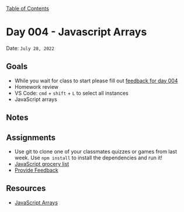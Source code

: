 [Table of Contents](../../README.md)

# Day 004 - Javascript Arrays

Date: `July 28, 2022`

## Goals
* While you wait for class to start please fill out [feedback for day 004](https://docs.google.com/forms/d/e/1FAIpQLSdHs-Icpqyv4z9CHIp-5Cx9ZORM9JvsxxHao8calx3-fz10iw/viewform?usp=sf_link)
* Homework review
* VS Code: `cmd` + `shift` + `L` to select all instances
* JavaScript arrays

## Notes
<!-- * [Code](./code) -->
<!-- * [Video](https://www.youtube.com/watch?v=5TU1LV4G1nM) -->

## Assignments
* Use git to clone one of your classmates quizzes or games from last week. Use `npm install` to install the dependencies and run it!
* [JavaScript grocery list](../../assignments/js-grocery-list)
* [Provide Feedback](https://docs.google.com/forms/d/e/1FAIpQLScugCfY_PZ5JJGPyv_y-cjqCYkjxCsNlYnNV1RGEykxzhDVZg/viewform?usp=sf_link)

## Resources

* [JavaScript Arrays](../../units/javascript-arrays/)
